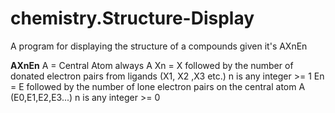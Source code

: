 # chemistry.Structure-Display
A program for displaying the structure of a compounds given it's AXnEn


**AXnEn** 
A = Central Atom always A
Xn = X followed by the number of donated electron pairs from ligands (X1, X2 ,X3 etc.)
        n is any integer >= 1 
En = E followed by the number of lone electron pairs on the central atom A (E0,E1,E2,E3...)
        n is any integer >= 0